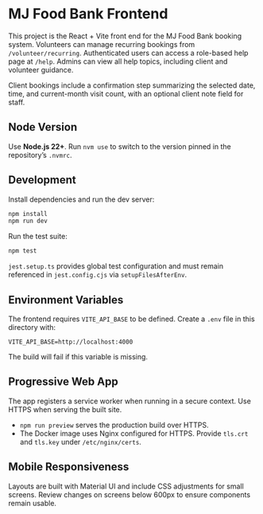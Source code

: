 # MJ Food Bank Frontend

This project is the React + Vite front end for the MJ Food Bank booking system. Volunteers can manage recurring bookings from `/volunteer/recurring`.
Authenticated users can access a role-based help page at `/help`. Admins can view all help topics, including client and volunteer guidance.

Client bookings include a confirmation step summarizing the selected date, time, and current-month visit count, with an optional client note field for staff.

## Node Version

Use **Node.js 22+**. Run `nvm use` to switch to the version pinned in the repository’s `.nvmrc`.

## Development

Install dependencies and run the dev server:

```bash
npm install
npm run dev
```

Run the test suite:

```bash
npm test
```

`jest.setup.ts` provides global test configuration and must remain referenced in `jest.config.cjs` via `setupFilesAfterEnv`.

## Environment Variables

The frontend requires `VITE_API_BASE` to be defined. Create a `.env` file in this directory with:

```
VITE_API_BASE=http://localhost:4000
```

The build will fail if this variable is missing.

## Progressive Web App

The app registers a service worker when running in a secure context. Use HTTPS when serving the built site.

- `npm run preview` serves the production build over HTTPS.
- The Docker image uses Nginx configured for HTTPS. Provide `tls.crt` and `tls.key` under `/etc/nginx/certs`.

## Mobile Responsiveness

Layouts are built with Material UI and include CSS adjustments for small screens. Review changes on screens below 600px to ensure components remain usable.

